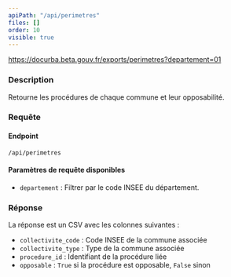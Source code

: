 ```yaml
---
apiPath: "/api/perimetres"
files: []
order: 10
visible: true
---
```


https://docurba.beta.gouv.fr/exports/perimetres?departement=01

### Description

Retourne les procédures de chaque commune et leur opposabilité.

### Requête

#### Endpoint

`/api/perimetres`

#### Paramètres de requête disponibles

- `departement` : Filtrer par le code INSEE du département.

### Réponse

La réponse est un CSV avec les colonnes suivantes :

- `collectivite_code` : Code INSEE de la commune associée
- `collectivite_type` : Type de la commune associée
- `procedure_id` : Identifiant de la procédure liée
- `opposable` : `True` si la procédure est opposable, `False` sinon
